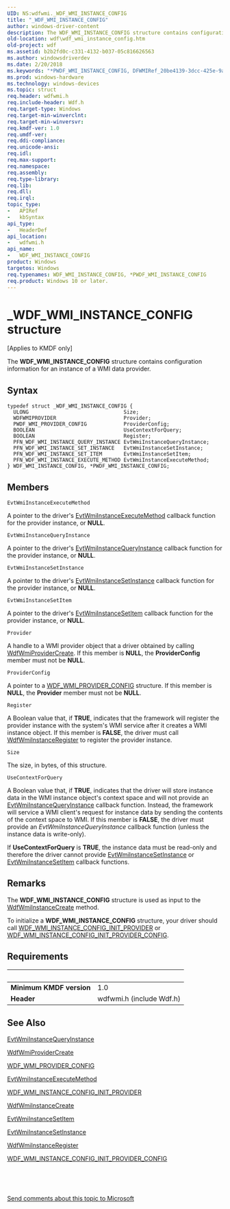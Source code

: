 ```yaml
---
UID: NS:wdfwmi._WDF_WMI_INSTANCE_CONFIG
title: "_WDF_WMI_INSTANCE_CONFIG"
author: windows-driver-content
description: The WDF_WMI_INSTANCE_CONFIG structure contains configuration information for an instance of a WMI data provider.
old-location: wdf\wdf_wmi_instance_config.htm
old-project: wdf
ms.assetid: b2b2fd0c-c331-4132-b037-05c816626563
ms.author: windowsdriverdev
ms.date: 2/20/2018
ms.keywords: "*PWDF_WMI_INSTANCE_CONFIG, DFWMIRef_20be4139-3dcc-425e-9aaf-2851ceb794fb.xml, PWDF_WMI_INSTANCE_CONFIG, PWDF_WMI_INSTANCE_CONFIG structure pointer, WDF_WMI_INSTANCE_CONFIG, WDF_WMI_INSTANCE_CONFIG structure, _WDF_WMI_INSTANCE_CONFIG, kmdf.wdf_wmi_instance_config, wdf.wdf_wmi_instance_config, wdfwmi/PWDF_WMI_INSTANCE_CONFIG, wdfwmi/WDF_WMI_INSTANCE_CONFIG"
ms.prod: windows-hardware
ms.technology: windows-devices
ms.topic: struct
req.header: wdfwmi.h
req.include-header: Wdf.h
req.target-type: Windows
req.target-min-winverclnt: 
req.target-min-winversvr: 
req.kmdf-ver: 1.0
req.umdf-ver: 
req.ddi-compliance: 
req.unicode-ansi: 
req.idl: 
req.max-support: 
req.namespace: 
req.assembly: 
req.type-library: 
req.lib: 
req.dll: 
req.irql: 
topic_type:
-	APIRef
-	kbSyntax
api_type:
-	HeaderDef
api_location:
-	wdfwmi.h
api_name:
-	WDF_WMI_INSTANCE_CONFIG
product: Windows
targetos: Windows
req.typenames: WDF_WMI_INSTANCE_CONFIG, *PWDF_WMI_INSTANCE_CONFIG
req.product: Windows 10 or later.
---
```


# _WDF_WMI_INSTANCE_CONFIG structure
<p class="CCE_Message">[Applies to KMDF only]

The <b>WDF_WMI_INSTANCE_CONFIG</b> structure contains configuration information for an instance of a WMI data provider.

## Syntax
````
typedef struct _WDF_WMI_INSTANCE_CONFIG {
  ULONG                               Size;
  WDFWMIPROVIDER                      Provider;
  PWDF_WMI_PROVIDER_CONFIG            ProviderConfig;
  BOOLEAN                             UseContextForQuery;
  BOOLEAN                             Register;
  PFN_WDF_WMI_INSTANCE_QUERY_INSTANCE EvtWmiInstanceQueryInstance;
  PFN_WDF_WMI_INSTANCE_SET_INSTANCE   EvtWmiInstanceSetInstance;
  PFN_WDF_WMI_INSTANCE_SET_ITEM       EvtWmiInstanceSetItem;
  PFN_WDF_WMI_INSTANCE_EXECUTE_METHOD EvtWmiInstanceExecuteMethod;
} WDF_WMI_INSTANCE_CONFIG, *PWDF_WMI_INSTANCE_CONFIG;
````

## Members


`EvtWmiInstanceExecuteMethod`

A pointer to the driver's <a href="..\wdfwmi\nc-wdfwmi-evt_wdf_wmi_instance_execute_method.md">EvtWmiInstanceExecuteMethod</a> callback function for the provider instance, or <b>NULL</b>.

`EvtWmiInstanceQueryInstance`

A pointer to the driver's <a href="..\wdfwmi\nc-wdfwmi-evt_wdf_wmi_instance_query_instance.md">EvtWmiInstanceQueryInstance</a> callback function for the provider instance, or <b>NULL</b>.

`EvtWmiInstanceSetInstance`

A pointer to the driver's <a href="..\wdfwmi\nc-wdfwmi-evt_wdf_wmi_instance_set_instance.md">EvtWmiInstanceSetInstance</a> callback function for the provider instance, or <b>NULL</b>.

`EvtWmiInstanceSetItem`

A pointer to the driver's <a href="..\wdfwmi\nc-wdfwmi-evt_wdf_wmi_instance_set_item.md">EvtWmiInstanceSetItem</a> callback function for the provider instance, or <b>NULL</b>.

`Provider`

A handle to a WMI provider object that a driver obtained by calling <a href="..\wdfwmi\nf-wdfwmi-wdfwmiprovidercreate.md">WdfWmiProviderCreate</a>. If this member is <b>NULL</b>, the <b>ProviderConfig</b> member must not be <b>NULL</b>.

`ProviderConfig`

A pointer to a <a href="..\wdfwmi\ns-wdfwmi-_wdf_wmi_provider_config.md">WDF_WMI_PROVIDER_CONFIG</a> structure. If this member is <b>NULL</b>, the <b>Provider</b> member must not be <b>NULL</b>.

`Register`

A Boolean value that, if <b>TRUE</b>, indicates that the framework will register the provider instance with the system's WMI service after it creates a WMI instance object. If this member is <b>FALSE</b>, the driver must call <a href="..\wdfwmi\nf-wdfwmi-wdfwmiinstanceregister.md">WdfWmiInstanceRegister</a> to register the provider instance.

`Size`

The size, in bytes, of this structure.

`UseContextForQuery`

A Boolean value that, if <b>TRUE</b>, indicates that the driver will store instance data in the WMI instance object's context space and will not provide an <a href="..\wdfwmi\nc-wdfwmi-evt_wdf_wmi_instance_query_instance.md">EvtWmiInstanceQueryInstance</a> callback function. Instead, the framework will service a WMI client's request for instance data by sending the contents of the context space to WMI. If this member is <b>FALSE</b>, the driver must provide an <i>EvtWmiInstanceQueryInstance</i> callback function (unless the instance data is write-only).

If <b>UseContextForQuery</b> is <b>TRUE</b>, the instance data must be read-only and therefore the driver cannot provide <a href="..\wdfwmi\nc-wdfwmi-evt_wdf_wmi_instance_set_instance.md">EvtWmiInstanceSetInstance</a> or <a href="..\wdfwmi\nc-wdfwmi-evt_wdf_wmi_instance_set_item.md">EvtWmiInstanceSetItem</a> callback functions.

## Remarks
The <b>WDF_WMI_INSTANCE_CONFIG</b> structure is used as input to the <a href="..\wdfwmi\nf-wdfwmi-wdfwmiinstancecreate.md">WdfWmiInstanceCreate</a> method.

To initialize a <b>WDF_WMI_INSTANCE_CONFIG</b> structure, your driver should call <a href="..\wdfwmi\nf-wdfwmi-wdf_wmi_instance_config_init_provider.md">WDF_WMI_INSTANCE_CONFIG_INIT_PROVIDER</a> or <a href="..\wdfwmi\nf-wdfwmi-wdf_wmi_instance_config_init_provider_config.md">WDF_WMI_INSTANCE_CONFIG_INIT_PROVIDER_CONFIG</a>.

## Requirements
| &nbsp; | &nbsp; |
| ---- |:---- |
| **Minimum KMDF version** | 1.0 |
| **Header** | wdfwmi.h (include Wdf.h) |

## See Also

<a href="..\wdfwmi\nc-wdfwmi-evt_wdf_wmi_instance_query_instance.md">EvtWmiInstanceQueryInstance</a>



<a href="..\wdfwmi\nf-wdfwmi-wdfwmiprovidercreate.md">WdfWmiProviderCreate</a>



<a href="..\wdfwmi\ns-wdfwmi-_wdf_wmi_provider_config.md">WDF_WMI_PROVIDER_CONFIG</a>



<a href="..\wdfwmi\nc-wdfwmi-evt_wdf_wmi_instance_execute_method.md">EvtWmiInstanceExecuteMethod</a>



<a href="..\wdfwmi\nf-wdfwmi-wdf_wmi_instance_config_init_provider.md">WDF_WMI_INSTANCE_CONFIG_INIT_PROVIDER</a>



<a href="..\wdfwmi\nf-wdfwmi-wdfwmiinstancecreate.md">WdfWmiInstanceCreate</a>



<a href="..\wdfwmi\nc-wdfwmi-evt_wdf_wmi_instance_set_item.md">EvtWmiInstanceSetItem</a>



<a href="..\wdfwmi\nc-wdfwmi-evt_wdf_wmi_instance_set_instance.md">EvtWmiInstanceSetInstance</a>



<a href="..\wdfwmi\nf-wdfwmi-wdfwmiinstanceregister.md">WdfWmiInstanceRegister</a>



<a href="..\wdfwmi\nf-wdfwmi-wdf_wmi_instance_config_init_provider_config.md">WDF_WMI_INSTANCE_CONFIG_INIT_PROVIDER_CONFIG</a>



 

 

<a href="mailto:wsddocfb@microsoft.com?subject=Documentation%20feedback [wdf\wdf]:%20WDF_WMI_INSTANCE_CONFIG structure%20 RELEASE:%20(2/20/2018)&amp;body=%0A%0APRIVACY STATEMENT%0A%0AWe use your feedback to improve the documentation. We don't use your email address for any other purpose, and we'll remove your email address from our system after the issue that you're reporting is fixed. While we're working to fix this issue, we might send you an email message to ask for more info. Later, we might also send you an email message to let you know that we've addressed your feedback.%0A%0AFor more info about Microsoft's privacy policy, see http://privacy.microsoft.com/en-us/default.aspx." title="Send comments about this topic to Microsoft">Send comments about this topic to Microsoft</a>
